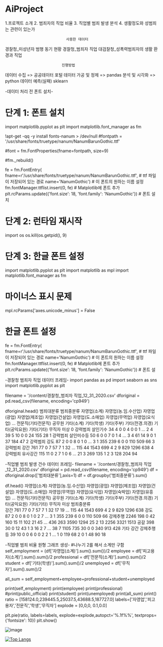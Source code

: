 # AiProject

1.프로젝트 소개
2. 범죄자의 직업 비율
3. 직업별 범죄 발생 분석
4. 생활정도와 성범죄는 관련이 있는가


                                사용한 데이터
경찰청_미성년자 범행 동기 현황    경찰청_범죄자 직업    대검찰청_성폭력범죄자의 생활 환경과 직업


                              진행방법
데이터 수집 => 공공데이터 포털         데이터 가공 및 정제 => pandas
분석 및 시각화 => python               데이터 예측(실패) sklearn

-데이터 처리 전 폰트 설치-
# 단계 1: 폰트 설치
import matplotlib.pyplot as plt
import matplotlib.font_manager as fm

!apt-get -qq -y install fonts-nanum > /dev/null
#fontpath = '/usr/share/fonts/truetype/nanum/NanumBarunGothic.ttf'

#font = fm.FontProperties(fname=fontpath, size=9)

#fm._rebuild()



fe = fm.FontEntry(
    fname=r'/usr/share/fonts/truetype/nanum/NanumBarunGothic.ttf', # ttf 파일이 저장되어 있는 경로
    name='NanumGothic')                         # 이 폰트의 원하는 이름 설정
fm.fontManager.ttflist.insert(0, fe)              # Matplotlib에 폰트 추가
plt.rcParams.update({'font.size': 18, 'font.family': 'NanumGothic'}) # 폰트 설치

# 단계 2: 런타임 재시작
import os
os.kill(os.getpid(), 9)  

# 단계 3: 한글 폰트 설정
import matplotlib.pyplot as plt
import matplotlib as mpl
import matplotlib.font_manager as fm

# 마이너스 표시 문제
mpl.rcParams['axes.unicode_minus'] = False

# 한글 폰트 설정
fe = fm.FontEntry(
    fname=r'/usr/share/fonts/truetype/nanum/NanumBarunGothic.ttf', # ttf 파일이 저장되어 있는 경로
    name='NanumGothic')                        # 이 폰트의 원하는 이름 설정
fm.fontManager.ttflist.insert(0, fe)              # Matplotlib에 폰트 추가
plt.rcParams.update({'font.size': 18, 'font.family': 'NanumGothic'}) # 폰트 설

-경찰청 범죄자 직업 데이터 프레임-
import pandas as pd
import seaborn as sns
import matplotlib.pyplot as plt

filename = '/content/경찰청_범죄자 직업_12_31_2020.csv'
dforiginal = pd.read_csv(filename, encoding='cp949')

dforiginal.head()
범죄대분류	범죄중분류	자영업(소계)	자영업(농.임.수산업)	자영업(광업)	자영업(제조업)	자영업(건설업)	자영업(도.소매업)	자영업(무역업)	자영업(요식업)	...	전문직(기타전문직)	공무원	기타(소계)	기타(학생)	기타(주부)	기타(전경.의경)	기타(공익요원)	기타(기타)	무직자	미상
0	강력범죄	살인기수	34	4	0	0	4	0	0	1	...	2	4	39	5	10	0	0	24	155	28
1	강력범죄	살인미수등	50	6	0	0	7	0	1	4	...	3	4	61	14	9	0	1	37	184	47
2	강력범죄	강도	87	2	0	0	8	0	1	0	...	3	1	355	239	6	0	0	110	509	66
3	강력범죄	강간	761	77	0	7	57	7	1	32	...	115	44	1543	699	4	2	9	829	1296	638
4	강력범죄	유사강간	115	11	0	2	7	1	0	6	...	21	3	269	135	1	2	3	128	204	94


-직업별 범죄 발생 건수 데이터 프레임-
filename = '/content/경찰청_범죄자 직업_12_31_2020.csv'
dforiginal = pd.read_csv(filename, encoding='cp949')
df = dforiginal.drop(['범죄대분류'],axis=1)
df = df.groupby('범죄중분류').sum()

df.head()
	자영업(소계)	자영업(농.임.수산업)	자영업(광업)	자영업(제조업)	자영업(건설업)	자영업(도.소매업)	자영업(무역업)	자영업(요식업)	자영업(숙박업)	자영업(유흥업)	...	전문직(기타전문직)	공무원	기타(소계)	기타(학생)	기타(주부)	기타(전경.의경)	기타(공익요원)	기타(기타)	무직자	미상
범죄중분류																					
강간	761	77	0	7	57	7	1	32	17	19	...	115	44	1543	699	4	2	9	829	1296	638
강도	87	2	0	0	8	0	1	0	2	7	...	3	1	355	239	6	0	0	110	509	66
강제추행	2246	198	0	42	160	15	11	102	21	45	...	436	263	3590	1294	25	2	13	2256	3321	1513
공갈	398	30	0	12	43	1	3	16	2	7	...	38	7	1105	735	30	0	0	340	913	428
기타 강간 강제추행등	39	10	0	0	6	0	0	2	2	1	...	1	0	119	68	2	0	1	48	90	18

-직업별 범죄 비율 원형 그래프 생성-
#나누기 2를 해서 소계만 구함
self_employment = (df['자영업(소계)'].sum().sum())/2
employee = df['피고용자(소계)'].sum().sum()/2
professional = df['전문직(소계)'].sum().sum()/2
student = df['기타(학생)'].sum().sum()/2
unemployed = df['무직자'].sum().sum()/2

all_sum = self_employment+employee+professional+student+unemployed

print(self_employment)
print(employee)
print(professional)
#print(public_official)
print(student)
print(unemployed)
print(all_sum)
print()
ratio = [158124.0,239445.5,25037.5,43688.5,187727.0]
labels=['자영업','피고용자','전문직','학생','무직자']
explode = [0,0,0, 0.1,0.0]

plt.pie(ratio, labels=labels, explode=explode,autopct='%.1f%%', textprops={'fontsize': 10})
plt.show()

![image](https://github.com/corin2junseo/AiProject/assets/96821559/dbbb8b92-0e20-44e6-9078-9ef9a8ef8486)





[![Top Langs](https://github-readme-stats.vercel.app/api/top-langs/?username=corin2junseo&layout=compact)](https://github.com/corin2junseo/github-readme-stats)
